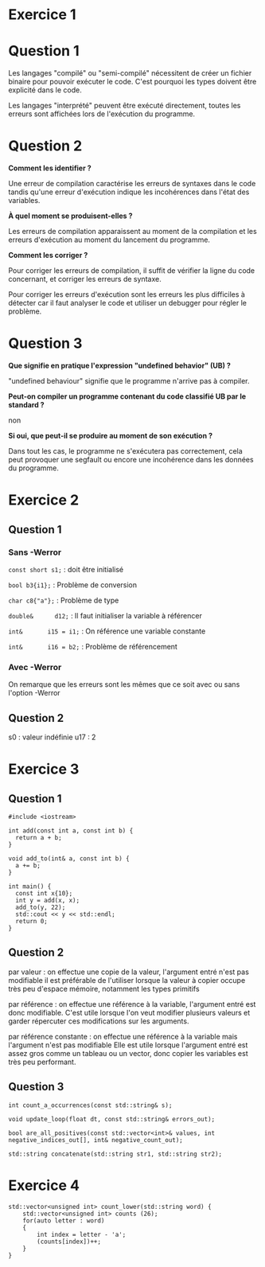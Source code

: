 # Exercice 1

# Question 1

Les langages "compilé" ou "semi-compilé" nécessitent de créer un fichier binaire
pour pouvoir exécuter le code.
C'est pourquoi les types doivent être explicité dans le code.

Les langages "interprété" peuvent être exécuté directement, toutes les erreurs
sont affichées lors de l'exécution du programme.

# Question 2

**Comment les identifier ?**

Une erreur de compilation caractérise les erreurs de syntaxes dans le code 
tandis qu'une erreur d'exécution indique les incohérences dans l'état des variables.

**À quel moment se produisent-elles ?**

Les erreurs de compilation apparaissent au moment de la compilation et les erreurs 
d'exécution au moment du lancement du programme.

**Comment les corriger ?**

Pour corriger les erreurs de compilation, il suffit de vérifier la ligne du code
concernant, et corriger les erreurs de syntaxe.

Pour corriger les erreurs d'exécution sont les erreurs les plus difficiles à détecter
car il faut analyser le code et utiliser un debugger pour régler le problème.

# Question 3

**Que signifie en pratique l'expression "undefined behavior" (UB) ?**

"undefined behaviour" signifie que le programme n'arrive pas à compiler.

**Peut-on compiler un programme contenant du code classifié UB par le standard ?**

non

**Si oui, que peut-il se produire au moment de son exécution ?**

Dans tout les cas, le programme ne s'exécutera pas correctement, cela peut
provoquer une segfault ou encore une incohérence dans les données du programme.

# Exercice 2

## Question 1

### Sans -Werror

`const short s1;` : doit être initialisé

`bool b3{i1};` : Problème de conversion

`char c8{"a"};` : Problème de type

`double&      d12;` : Il faut initialiser la variable à référencer

`int&       i15 = i1;` : On référence une variable constante

`int&       i16 = b2;` : Problème de référencement

### Avec -Werror

On remarque que les erreurs sont les mêmes que ce soit avec ou sans l'option
-Werror

## Question 2

s0 : valeur indéfinie
u17 : 2

# Exercice 3

## Question 1

```
#include <iostream>

int add(const int a, const int b) {
  return a + b;
}

void add_to(int& a, const int b) {
  a += b;
}

int main() {
  const int x{10};
  int y = add(x, x);
  add_to(y, 22);
  std::cout << y << std::endl;
  return 0;
}
```

## Question 2

par valeur : on effectue une copie de la valeur, l'argument entré n'est pas modifiable
il est préférable de l'utiliser lorsque la valeur à copier occupe très peu
d'espace mémoire, notamment les types primitifs

par référence : on effectue une référence à la variable, l'argument entré est donc modifiable.
C'est utile lorsque l'on veut modifier plusieurs valeurs et garder répercuter ces modifications
sur les arguments.

par référence constante : on effectue une référence à la variable mais l'argument n'est pas
modifiable
Elle est utile lorsque l'argument entré est assez gros comme un tableau ou un vector,
donc copier les variables est très peu performant.

## Question 3

`int count_a_occurrences(const std::string& s);`

`void update_loop(float dt, const std::string& errors_out);`

`bool are_all_positives(const std::vector<int>& values, int negative_indices_out[], int& negative_count_out);`

`std::string concatenate(std::string str1, std::string str2);`

# Exercice 4

```
std::vector<unsigned int> count_lower(std::string word) {
	std::vector<unsigned int> counts (26);
	for(auto letter : word)
	{
		int index = letter - 'a';
		(counts[index])++;
	}
}
```
